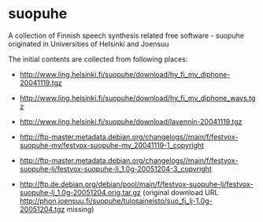 suopuhe
=======

A collection of Finnish speech synthesis related free software - suopuhe originated in Universities of Helsinki and Joensuu

The initial contents are collected from following places:

- http://www.ling.helsinki.fi/suopuhe/download/hy_fi_mv_diphone-20041119.tgz

- http://www.ling.helsinki.fi/suopuhe/download/hy_fi_mv_diphone_wavs.tgz

- http://www.ling.helsinki.fi/suopuhe/download/lavennin-20041119.tgz

- http://ftp-master.metadata.debian.org/changelogs//main/f/festvox-suopuhe-mv/festvox-suopuhe-mv_20041119-1_copyright

- http://ftp-master.metadata.debian.org/changelogs//main/f/festvox-suopuhe-lj/festvox-suopuhe-lj_1.0g-20051204-3_copyright

- http://ftp.de.debian.org/debian/pool/main/f/festvox-suopuhe-lj/festvox-suopuhe-lj_1.0g-20051204.orig.tar.gz (original download URL http://phon.joensuu.fi/suopuhe/tulosaineisto/suo_fi_lj-1.0g-20051204.tgz missing)
